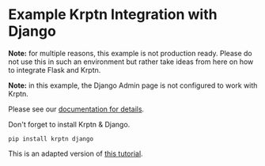 # Example Krptn Integration with Django

**Note:** for multiple reasons, this example is not production ready. Please do not use this in such an environment but rather take ideas from here on how to integrate Flask and Krptn.

**Note:** in this example, the Django Admin page is not configured to work with Krptn.

Please see our [documentation for details](https://docs.krptn.dev/).

Don't forget to install Krptn & Django.

```shell
pip install krptn django
```

This is an adapted version of [this tutorial](https://learndjango.com/tutorials/django-login-and-logout-tutorial).
